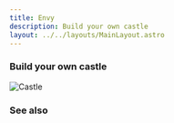 ```yaml
---
title: Envy
description: Build your own castle
layout: ../../layouts/MainLayout.astro
---
```


### Build your own castle

![Castle](/images/castle.jpg)


### See also

